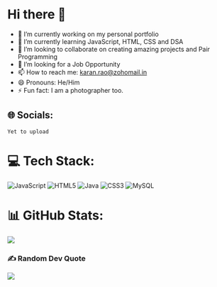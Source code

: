 # Hi there 👋

- 🔭 I’m currently working on my personal portfolio
- 🌱 I’m currently learning JavaScript, HTML, CSS and DSA
- 👯 I’m looking to collaborate on creating amazing projects and Pair Programming
- 🤔 I’m looking for a Job Opportunity
- 📫 How to reach me: karan.rao@zohomail.in
- 😄 Pronouns: He/Him
- ⚡ Fun fact: I am a photographer too.

## 🌐 Socials:
`Yet to upload`

# 💻 Tech Stack:
![JavaScript](https://img.shields.io/badge/javascript-%23323330.svg?style=for-the-badge&logo=javascript&logoColor=%23F7DF1E)  ![HTML5](https://img.shields.io/badge/html5-%23E34F26.svg?style=for-the-badge&logo=html5&logoColor=white) ![Java](https://img.shields.io/badge/java-%23ED8B00.svg?style=for-the-badge&logo=java&logoColor=white) ![CSS3](https://img.shields.io/badge/css3-%231572B6.svg?style=for-the-badge&logo=css3&logoColor=white) ![MySQL](https://img.shields.io/badge/mysql-%2300f.svg?style=for-the-badge&logo=mysql&logoColor=white) 

# 📊 GitHub Stats:


![](https://github-readme-stats.vercel.app/api/top-langs/?username=karanrao-gitinit&theme=radical&hide_border=false&include_all_commits=false&count_private=true&layout=compact)

### ✍️ Random Dev Quote
![](https://quotes-github-readme.vercel.app/api?type=horizontal&theme=radical)

